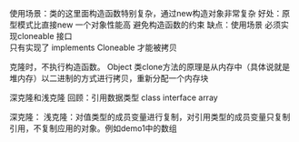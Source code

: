 使用场景：类的这里面构造函数特别复杂，通过new构造对象非常复杂
        好处：原型模式比直接new 一个对象性能高
             避免构造函数的约束
        缺点：使用场景
             必须实现cloneable 接口     
只有实现了  implements Cloneable  才能被拷贝

克隆时，不执行构造函数。
Object 类clone方法的原理是从内存中（具体说就是堆内存）以二进制的方式进行拷贝，重新分配一个内存块

深克隆和浅克隆
回顾：引用数据类型  class interface array

深克隆：
浅克隆：对值类型的成员变量进行复制，对引用类型的成员变量只复制引用，不复制应用的对象。例如demo1中的数组
